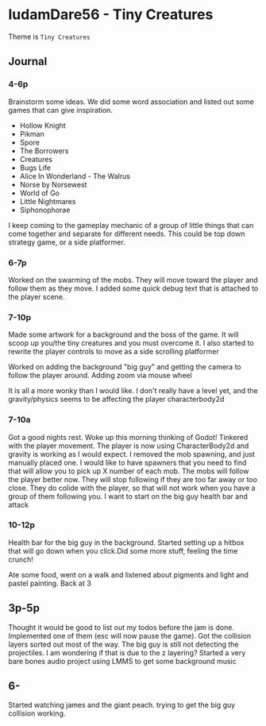 # ludamDare56 - Tiny Creatures

Theme is `Tiny Creatures`
  
## Journal

### 4-6p

Brainstorm some ideas. We did some word association and listed out some games that can give inspiration. 

- Hollow Knight
- Pikman
- Spore
- The Borrowers
- Creatures
- Bugs Life
- Alice In Wonderland - The Walrus
- Norse by Norsewest
- World of Go
- Little Nightmares
- Siphonophorae

I keep coming to the gameplay mechanic of a group of little things that can come together and separate for different needs. This could be top down strategy game, or a side platformer. 

### 6-7p

Worked on the swarming of the mobs. They will move toward the player and follow them as they move. I added some quick debug text that is attached to the player scene.

### 7-10p

Made some artwork for a background and the boss of the game. It will scoop up you/the tiny creatures and you must overcome it. I also started to rewrite the player controls to move as a side scrolling platformer

Worked on adding the background "big guy" and getting the camera to follow the player around. Adding zoom via mouse wheel

It is all a more wonky than I would like. I don't really have a level yet, and the gravity/physics seems to be affecting the player characterbody2d

### 7-10a

Got a good nights rest. Woke up this morning thinking of Godot! Tinkered with the player movement. The player is now using CharacterBody2d and gravity is working as I would expect. I removed the mob spawning, and just manually placed one. I would like to have spawners that you need to find that will allow you to pick up X number of each mob. The mobs will follow the player better now. They will stop following if they are too far away or too close. They do colide with the player, so that will not work when you have a group of them following you. I want to start on the big guy health bar and attack

### 10-12p

Health bar for the big guy in the background. Started setting up a hitbox that will go down when you click.Did some more stuff, feeling the time crunch! 

Ate some food, went on a walk and listened about pigments and light and pastel painting. Back at 3

## 3p-5p

Thought it would be good to list out my todos before the jam is done. Implemented one of them (esc will now pause the game). Got the collision layers sorted out most of the way. The big guy is still not detecting the projectiles. I am wondering if that is due to the z layering? Started a very bare bones audio project using LMMS to get some background music

## 6-

Started watching james and the giant peach. trying to get the big guy collision working. 